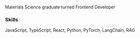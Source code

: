 Materials Science graduate turned Frontend Developer

### Skills
JavaScript, TypeScript, React, Python, PyTorch, LangChain, RAG
